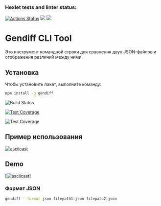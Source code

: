 ### Hexlet tests and linter status:
[![Actions Status](https://github.com/Egorpuzik/frontend-project-46/actions/workflows/hexlet-check.yml/badge.svg)](https://github.com/Egorpuzik/frontend-project-46/actions)
<a href="https://codeclimate.com/github/Egorpuzik/frontend-project-46/maintainability"><img src="https://api.codeclimate.com/v1/badges/347ffe18edad31b8e62d/maintainability" /></a>
<a href="https://codeclimate.com/github/Egorpuzik/frontend-project-46/test_coverage"><img src="https://api.codeclimate.com/v1/badges/347ffe18edad31b8e62d/test_coverage" /></a>
# Gendiff CLI Tool

Это инструмент командной строки для сравнения двух JSON-файлов и отображения различий между ними.

## Установка

Чтобы установить пакет, выполните команду:

```bash
npm install -g gendiff
```
![Build Status](https://github.com/<username>/<repo>/actions/workflows/<workflow_file>.yml/badge.svg)

[![Test Coverage](https://api.codeclimate.com/v1/badges/<badge_id>/test_coverage)](https://codeclimate.com/github/<username>/<repo>/test_coverage)

![Test Coverage](https://api.codeclimate.com/v1/badges/<badge_id>/test_coverage)

## Пример использования

[![asciicast](https://asciinema.org/a/1234567890.svg)](https://asciinema.org/a/1234567890)

## Demo

[![asciicast](https://asciinema.org/a/7lTYbRS0QJI2To6f8dGv88uEa)]

### Формат JSON

```bash
gendiff --format json filepath1.json filepath2.json

